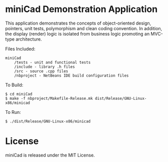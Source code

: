 miniCad Demonstration Application
=======

This application demonstrates the concepts of object-oriented design, pointers, unit tests, polymorphism and clean coding convention. In addition, the display (render) logic is isolated from business logic promoting an MVC-type architecture.

Files Included:

    miniCad
        /tests - unit and functional tests
        /include - library .h files
        /src - source .cpp files
        /nbproject - NetBeans IDE build configuration files

To Build:

    $ cd miniCad
    $ make -f nbproject/Makefile-Release.mk dist/Release/GNU-Linux-x86/minicad

To Run:

    $ ./dist/Release/GNU-Linux-x86/minicad


License
=======
miniCad is released under the MIT License.
